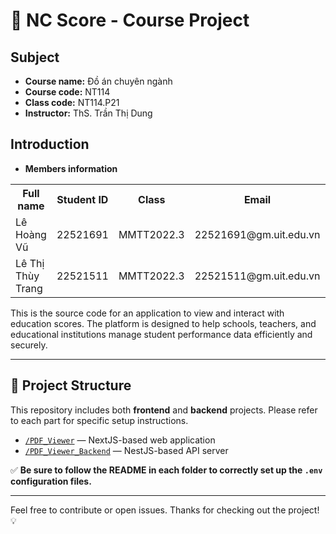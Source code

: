 # 📘 NC Score - Course Project

<h2>
   Subject   
</h2>

- **Course name:** Đồ án chuyên ngành
- **Course code:** NT114
- **Class code:** NT114.P21
- **Instructor:** ThS. Trần Thị Dung

<h2>
   Introduction
</h2>



- **Members information**

<table align="center">
      <tr>
       <th>Full name</th>
       <th>Student ID</th>
       <th>Class</th>
       <th>Email</th>
       <th>Work rate</th>
      </tr>
      <tr>
       <td>Lê Hoàng Vũ</td>
       <td>22521691</td>
       <td>MMTT2022.3</td>
       <td>22521691@gm.uit.edu.vn</td>  
       <td>100%</td>  
      </tr>
      <tr>
       <td>Lê Thị Thùy Trang</td>
       <td>22521511</td>
       <td>MMTT2022.3</td>
       <td>22521511@gm.uit.edu.vn</td>
        <td>100%</td>    
      </tr>
</table>

This is the source code for an application to view and interact with education scores. The platform is designed to help schools, teachers, and educational institutions manage student performance data efficiently and securely.

---

## 📁 Project Structure

This repository includes both **frontend** and **backend** projects. Please refer to each part for specific setup instructions.

- [`/PDF_Viewer`](./client/README.md) — NextJS-based web application
- [`/PDF_Viewer_Backend`](./server/README.md) — NestJS-based API server

✅ **Be sure to follow the README in each folder to correctly set up the `.env` configuration files.**

---

Feel free to contribute or open issues. Thanks for checking out the project! 💡

